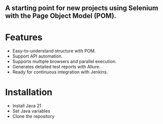 ## A starting point for new projects using Selenium with the Page Object Model (POM).

# Features
-  Easy-to-understand structure with POM.
-  Support API automation.
- Supports multiple browsers and parallel execution.
- Generates detailed test reports with Allure.
- Ready for continuous integration with Jenkins.

# Installation
- Install Java 21
- Set Java variables
- Clone the repository
